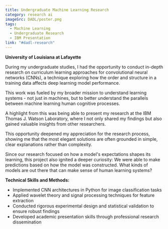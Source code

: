 ```yaml
---
title: Undergraduate Machine Learning Research
category: research ai
imageSrc: DADL/poster.png
tags:
  - Machine Learning
  - Undergraduate Research
  - IBM Presentation
link: "#dadl-research"
---
```


**University of Louisiana at Lafayette**

During my undergraduate studies, I had the opportunity to conduct in-depth research on curriculum learning approaches for convolutional neural networks (CNNs), a technique exploring how the order and structure in a training data affects deep learning model performance. 

This work was fueled by my broader mission to understand learning systems - not just in machines, but to better understand the parallels between machine learning human cognitive processes.

A highlight from this was being able to present my research at the IBM Thomas J. Watson Laboratory, where I not only shared my findings but also gained valuable insights from other researchers. 

This opportunity deepened my appreciation for the research process, showing me that the most elegant solutions are often grounded in simple, clear explanations rather than complexity.

Since our research focused on how a model's expectations shapes its learning, this project also ignited a deeper curiosity: We were able to make predictions based on how the model was constructed. What kinds of models are out there that can make sense of human learning systems?

**Technical Skills and Methods:**  
- Implemented CNN architectures in Python for image classification tasks  
- Applied wavelet theory and signal processing techniques for feature extraction  
- Conducted rigorous experimental design and statistical validation to ensure robust findings  
- Developed academic presentation skills through professional research dissemination